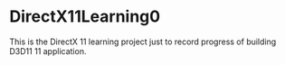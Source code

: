 # DirectX11Learning0

This is the DirectX 11 learning project just to record progress of building D3D11 11 application.